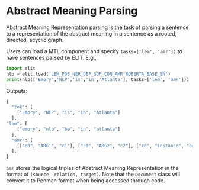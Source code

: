 # Abstract Meaning Parsing

Abstract Meaning Representation parsing is the task of parsing a sentence to a representation of the abstract meaning in a sentence as a rooted, directed, acyclic graph.

Users can load a MTL component and specify `tasks=['lem', 'amr'])` to have sentences parsed by ELIT. E.g.,

```python
import elit
nlp = elit.load('LEM_POS_NER_DEP_SDP_CON_AMR_ROBERTA_BASE_EN')
print(nlp(['Emory','NLP','is','in','Atlanta'], tasks=['lem', 'amr']))
```

Outputs:

```python
{
  "tok": [
    ["Emory", "NLP", "is", "in", "Atlanta"]
  ],
"lem": [
    ["emory", "nlp", "be", "in", "atlanta"]
  ],
  "amr": [
    [["c0", "ARG1", "c1"], ["c0", "ARG2", "c2"], ["c0", "instance", "be-located-at-91"], ["c1", "instance", "emory nlp"], ["c2", "instance", "atlanta"]]
  ],
}
```

`amr` stores the logical triples of Abstract Meaning Representation in the format of `(source, relation, target)`. Note that the `Document` class will convert it to Penman format when being accessed through code.


